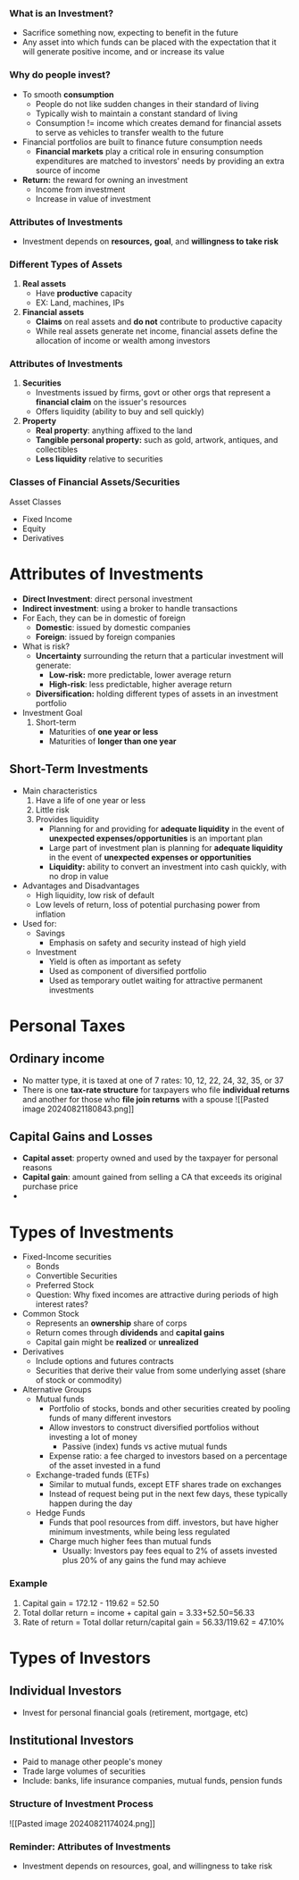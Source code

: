### What is an Investment?
- Sacrifice something now, expecting to benefit in the future
- Any asset into which funds can be placed with the expectation that it will generate positive income, and or increase its value

### Why do people invest?
- To smooth **consumption**
	- People do not like sudden changes in their standard of living
	- Typically wish to maintain a constant standard of living
	- Consumption != income which creates demand for financial assets to serve as vehicles to transfer wealth to the future
- Financial portfolios are built to finance future consumption needs
	- **Financial markets** play a critical role in ensuring consumption expenditures are matched to investors' needs by providing an extra source of income
- **Return:** the reward for owning an investment
	- Income from investment
	- Increase in value of investment
### Attributes of Investments
- Investment depends on **resources,** **goal**, and **willingness to take risk**

### Different Types of Assets
1. **Real assets**
	- Have **productive** capacity
	- EX: Land, machines, IPs
2. **Financial assets**
	- **Claims** on real assets and **do not** contribute to productive capacity
	- While real assets generate net income, financial assets define the allocation of income or wealth among investors

### Attributes of Investments
1. **Securities**
	- Investments issued by firms, govt or other orgs that represent a **financial claim** on the issuer's resources
	- Offers liquidity (ability to buy and sell quickly)
2. **Property**
	- **Real property**: anything affixed to the land
	- **Tangible personal property:** such as gold, artwork, antiques, and collectibles
	- **Less liquidity** relative to securities

### Classes of Financial Assets/Securities
Asset Classes
- Fixed Income
- Equity
- Derivatives

# Attributes of Investments
- **Direct Investment**: direct personal investment
- **Indirect investment**: using a broker to handle transactions
- For Each, they can be in domestic of foreign
	- **Domestic**: issued by domestic companies
	- **Foreign**: issued by foreign companies
- What is risk?
	- **Uncertainty** surrounding the return that a particular investment will generate:
		- **Low-risk:** more predictable, lower average return
		- **High-risk**: less predictable, higher average return
	- **Diversification:** holding different types of assets in an investment portfolio
- Investment Goal
	1. Short-term
		- Maturities of **one year or less**
		- Maturities of **longer than one year**
## Short-Term Investments
- Main characteristics
	1. Have a life of one year or less
	2. Little risk
	3. Provides liquidity
		- Planning for and providing for **adequate liquidity** in the event of **unexpected expenses/opportunities** is an important plan
		- Large part of investment plan is planning for **adequate liquidity** in the event of **unexpected expenses or opportunities**
		- **Liquidity:** ability to convert an investment into cash quickly, with no drop in value
- Advantages and Disadvantages
	- High liquidity, low risk of default
	- Low levels of return, loss of potential purchasing power from inflation
- Used for:
	- Savings
		- Emphasis on safety and security instead of high yield
	- Investment
		- Yield is often as important as sefety
		- Used as component of diversified portfolio
		- Used as temporary outlet waiting for attractive permanent investments
# Personal Taxes
## Ordinary income
- No matter type, it is taxed at one of 7 rates: 10, 12, 22, 24, 32, 35, or 37
- There is one **tax-rate structure** for taxpayers who file **individual returns** and another for those who **file join returns** with a spouse
![[Pasted image 20240821180843.png]]
## Capital Gains and Losses
- **Capital asset**: property owned and used by the taxpayer for personal reasons
- **Capital gain**: amount gained from selling a CA that exceeds its original purchase price
- 

# Types of Investments
- Fixed-Income securities
	- Bonds
	- Convertible Securities
	- Preferred Stock
	- Question: Why fixed incomes are attractive during periods of high interest rates?
- Common Stock
	- Represents an **ownership** share of corps
	- Return comes through **dividends** and **capital gains**
	- Capital gain might be **realized** or **unrealized**
- Derivatives
	- Include options and futures contracts
	- Securities that derive their value from some underlying asset (share of stock or commodity)
- Alternative Groups
	- Mutual funds
		- Portfolio of stocks, bonds and other securities created by pooling funds of many different investors
		- Allow investors to construct diversified portfolios without investing a lot of money
			- Passive (index) funds vs active mutual funds
		- Expense ratio: a fee charged to investors based on a percentage of the asset invested in a fund
	- Exchange-traded funds (ETFs)
		- Similar to mutual funds, except ETF shares trade on exchanges
		- Instead of request being put in the next few days, these typically happen during the day
	- Hedge Funds
		- Funds that pool resources from diff. investors, but have higher minimum investments, while being less regulated
		- Charge much higher fees than mutual funds
			- Usually: Investors pay fees equal to 2% of assets invested plus 20% of any gains the fund may achieve

### Example
1. Capital gain = 172.12 - 119.62 = 52.50
2. Total dollar return = income + capital gain
= 3.33+52.50=56.33
3. Rate of return = Total dollar return/capital gain = 56.33/119.62 = 47.10%

# Types of Investors
## Individual Investors
- Invest for personal financial goals (retirement, mortgage, etc)
## Institutional Investors
- Paid to manage other people's money
- Trade large volumes of securities
- Include: banks, life insurance companies, mutual funds, pension funds
### Structure of Investment Process
![[Pasted image 20240821174024.png]]
### Reminder: Attributes of Investments
- Investment depends on resources, goal, and willingness to take risk
